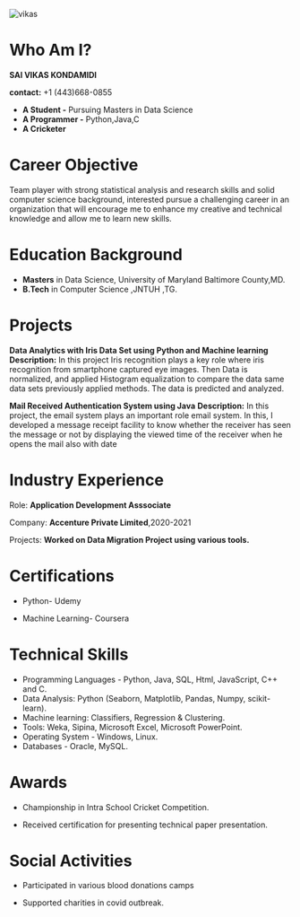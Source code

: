 ![vikas](https://user-images.githubusercontent.com/98720087/152598779-16845570-1c3b-42ae-bbf1-af05f7d27f7f.jpg)


# Who Am I?

**SAI VIKAS KONDAMIDI**

**contact:** +1 (443)668-0855

* **A Student -** Pursuing Masters in Data Science
* **A Programmer -** Python,Java,C
* **A Cricketer** 

# Career Objective
Team player with strong statistical analysis and research skills and solid computer science background, interested pursue a challenging career in an organization that will encourage me to enhance my creative and technical knowledge and allow me to learn new skills.

# Education Background
* **Masters** in Data Science, University of Maryland Baltimore County,MD.
* **B.Tech** in Computer Science ,JNTUH ,TG.

# Projects
**Data Analytics with Iris Data Set using Python and Machine learning**
**Description:** In this project Iris recognition plays a key role where iris recognition from smartphone captured eye images. Then Data is normalized, and applied Histogram equalization to compare the data same data sets previously applied methods. The data is predicted and analyzed.

**Mail Received Authentication System using Java**
**Description:** In this project, the email system plays an important role email system. In this, I developed a message receipt facility to know whether the receiver has seen the message or not by displaying the viewed time of the receiver when he opens the mail also with date

# Industry Experience
Role: **Application Development Asssociate**

Company: **Accenture Private Limited**,2020-2021

Projects:
**Worked on Data Migration Project using various tools.**

# Certifications
* Python- Udemy

* Machine Learning- Coursera

# Technical Skills
* Programming Languages - Python, Java, SQL, Html, JavaScript, C++ and C.
* Data Analysis: Python (Seaborn, Matplotlib, Pandas, Numpy, scikit-learn).
* Machine learning: Classifiers, Regression & Clustering.
* Tools: Weka, Sipina, Microsoft Excel, Microsoft PowerPoint.
* Operating System - Windows, Linux.
* Databases - Oracle, MySQL.

# Awards
* Championship in Intra School Cricket Competition.

* Received certification for presenting technical paper presentation.

# Social Activities
* Participated in various blood donations camps

* Supported charities in covid outbreak.





